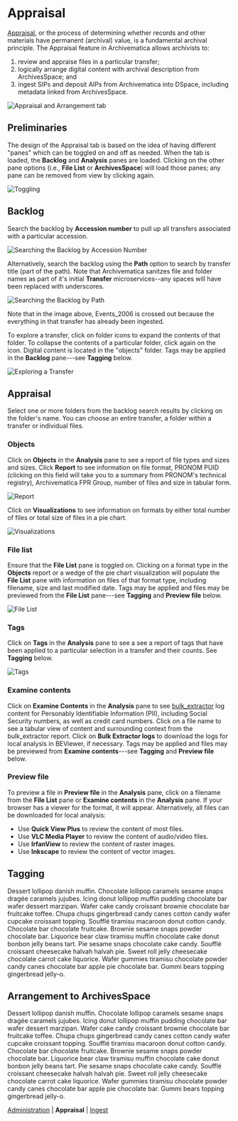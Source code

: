Appraisal
=========

[Appraisal](http://www2.archivists.org/glossary/terms/a/appraisal), or the process of determining whether records and other materials have permanent (archival) value, is a fundamental archival principle. The Appraisal feature in Archivematica allows archivists to:

  1. review and appraise files in a particular transfer; 
  2. logically arrange digital content with archival description from ArchivesSpace; and
  3. ingest SIPs and deposit AIPs from Archivematica into DSpace, including metadata linked from ArchivesSpace.
  
![Appraisal and Arrangement tab](appraisal-arrangment.png)

Preliminaries
-------------

The design of the Appraisal tab is based on the idea of having different "panes" which can be toggled on and off as needed. When the tab is loaded, the **Backlog** and **Analysis** panes are loaded. Clicking on the other pane options (i.e., **File List** or **ArchivesSpace**) will load those panes; any pane can be removed from view by clicking again.

![Toggling](toggling.png)

Backlog
-------

Search the backlog by **Accession number** to pull up all transfers associated with a particular accession.

![Searching the Backlog by Accession Number](backlog-accession-number.png)

Alternatively, search the backlog using the **Path** option to search by transfer title (part of the path). Note that Archivematica sanitzes file and folder names as part of it's initial **Transfer** microservices--any spaces will have been replaced with underscores.

![Searching the Backlog by Path](backlog-path.png)

Note that in the image above, Events_2006 is crossed out because the everything in that transfer has already been ingested.

To explore a transfer, click on folder icons to expand the contents of that folder. To collapse the contents of a particular folder, click again on the icon. Digital content is located in the "objects" folder. Tags may be applied in the **Backlog** pane---see **Tagging** below.

![Exploring a Transfer](explore-transfer.png)

Appraisal
---------

Select one or more folders from the backlog search results by clicking on the folder's name. You can choose an entire transfer, a folder within a transfer or individual files. 

### Objects

Click on **Objects** in the **Analysis** pane to see a report of file types and sizes and sizes. Click **Report** to see information on file format, PRONOM PUID (clicking on this field will take you to a summary from PRONOM's technical registry), Archivematica FPR Group, number of files and size in tabular form.

![Report]()

Click on **Visualizations** to see information on formats by either total number of files or total size of files in a pie chart.

![Visualizations]()

### File list

Ensure that the **File List** pane is toggled on. Clicking on a format type in the **Objects** report or a wedge of the pie chart visualization will populate the **File List** pane with information on files of that format type, including filename, size and last modified date. Tags may be applied and files may be previewed from the **File List** pane---see **Tagging** and **Preview file** below.

![File List](file-list.png)

### Tags

Click on **Tags** in the **Analysis** pane to see a see a report of tags that have been applied to a particular selection in a transfer and their counts. See **Tagging** below.

![Tags](tags.png)

### Examine contents

Click on **Examine Contents** in the **Analysis** pane to see [bulk_extractor](http://forensicswiki.org/wiki/Bulk_extractor) log content for Personably Identifiable Information (PII), including Social Security numbers, as well as credit card numbers. Click on a file name to see a tabular view of content and surrounding context from the bulk_extractor report. Click on **Bulk Extractor logs** to download the logs for local analysis in BEViewer, if necessary. Tags may be applied and files may be previewed from **Examine contents**---see **Tagging** and **Preview file** below. 

### Preview file

To preview a file in **Preview file** in the **Analysis** pane, click on a filename from the **File List** pane or **Examine contents** in the **Analysis** pane. If your browser has a viewer for the format, it will appear. Alternatively, all files can be downloaded for local analysis:

  * Use **Quick View Plus** to review the content of most files.
  * Use **VLC Media Player** to review the content of audio/video files.
  * Use **IrfanView** to review the content of raster images.
  * Use **Inkscape** to review the content of vector images.

Tagging
-------

Dessert lollipop danish muffin. Chocolate lollipop caramels sesame snaps dragée caramels jujubes. Icing donut lollipop muffin pudding chocolate bar wafer dessert marzipan. Wafer cake candy croissant brownie chocolate bar fruitcake toffee. Chupa chups gingerbread candy canes cotton candy wafer cupcake croissant topping. Soufflé tiramisu macaroon donut cotton candy. Chocolate bar chocolate fruitcake. Brownie sesame snaps powder chocolate bar. Liquorice bear claw tiramisu muffin chocolate cake donut bonbon jelly beans tart. Pie sesame snaps chocolate cake candy. Soufflé croissant cheesecake halvah halvah pie. Sweet roll jelly cheesecake chocolate carrot cake liquorice. Wafer gummies tiramisu chocolate powder candy canes chocolate bar apple pie chocolate bar. Gummi bears topping gingerbread jelly-o.

Arrangement to ArchivesSpace
----------------------------

Dessert lollipop danish muffin. Chocolate lollipop caramels sesame snaps dragée caramels jujubes. Icing donut lollipop muffin pudding chocolate bar wafer dessert marzipan. Wafer cake candy croissant brownie chocolate bar fruitcake toffee. Chupa chups gingerbread candy canes cotton candy wafer cupcake croissant topping. Soufflé tiramisu macaroon donut cotton candy. Chocolate bar chocolate fruitcake. Brownie sesame snaps powder chocolate bar. Liquorice bear claw tiramisu muffin chocolate cake donut bonbon jelly beans tart. Pie sesame snaps chocolate cake candy. Soufflé croissant cheesecake halvah halvah pie. Sweet roll jelly cheesecake chocolate carrot cake liquorice. Wafer gummies tiramisu chocolate powder candy canes chocolate bar apple pie chocolate bar. Gummi bears topping gingerbread jelly-o.

[Administration](administration.md) | **Appraisal** | [Ingest](ingest.md)